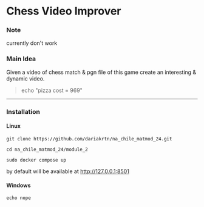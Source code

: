 # Chess Video Improver

### Note
currently don't work

### Main Idea
Given a video of chess match & pgn file of this game create an interesting & dynamic video.

> echo "pizza cost = 969"

---

### Installation

#### Linux

```console
git clone https://github.com/dariakrtn/na_chile_matmod_24.git

cd na_chile_matmod_24/module_2

sudo docker compose up
```
by default will be available at http://127.0.0.1:8501

#### Windows
```
echo nope

```
